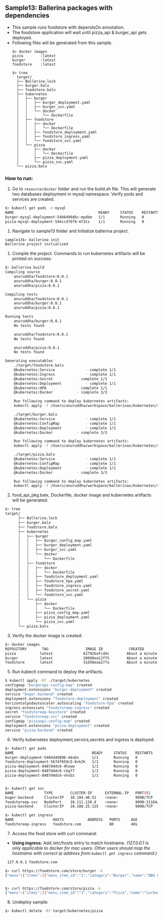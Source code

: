## Sample13: Ballerina packages with dependencies

- This sample runs foodstore with dependsOn annotation.   
- The foodstore application will wait until pizza_api & burger_api gets deployed.
- Following files will be generated from this sample.
    ``` 
    $> docker images
    pizza        :latest 
    burger       :latest 
    foodstore    :latest
    
    $> tree
      target/
      ├── Ballerina.lock
      ├── burger.balx
      ├── foodstore.balx
      ├── kubernetes
      │   ├── burger
      │   │   ├── burger_deployment.yaml
      │   │   ├── burger_svc.yaml
      │   │   └── docker
      │   │       └── Dockerfile
      │   ├── foodstore
      │   │   ├── docker
      │   │   │   └── Dockerfile
      │   │   ├── foodstore_deployment.yaml
      │   │   ├── foodstore_ingress.yaml
      │   │   └── foodstore_svc.yaml
      │   └── pizza
      │       ├── docker
      │       │   └── Dockerfile
      │       ├── pizza_deployment.yaml
      │       └── pizza_svc.yaml
      └── pizza.balx
  
    ```
### How to run:
1. Go to `resource/docker` folder and run the build.sh file. This will generate two databases deployment in mysql namespace.
Verify pods and services are created. 
```bash
$> kubectl get pods -n mysql
NAME                                       READY     STATUS    RESTARTS   AGE
burger-mysql-deployment-54b6498dbc-mpdbm   1/1       Running   0          3s
pizza-mysql-deployment-544ccd76f8-m72ts    1/1       Running   0          3s
```

1. Navigate to sample13 folder and Initialize ballerina project.
```bash
sample13$> ballerina init
Ballerina project initialized
```

1. Compile the project. Commands to run kubernetes artifacts will be printed on success:
```bash
$> ballerina build 
Compiling source
    anuruddha/foodstore:0.0.1
    anuruddha/burger:0.0.1
    anuruddha/pizza:0.0.1

Compiling tests
    anuruddha/foodstore:0.0.1
    anuruddha/burger:0.0.1
    anuruddha/pizza:0.0.1

Running tests
    anuruddha/burger:0.0.1
	No tests found

    anuruddha/foodstore:0.0.1
	No tests found

    anuruddha/pizza:0.0.1
	No tests found

Generating executables
    ./target/foodstore.balx
	@kubernetes:Service 			 - complete 1/1
	@kubernetes:Ingress 			 - complete 1/1
	@kubernetes:Secret 			 - complete 1/1
	@kubernetes:Deployment 			 - complete 1/1
	@kubernetes:HPA 			 - complete 1/1
	@kubernetes:Docker 			 - complete 3/3

	Run following command to deploy kubernetes artifacts:
	kubectl apply -f /Users/anuruddha/workspace/ballerinax/kubernetes/samples/sample13/target/kubernetes/foodstore

    ./target/burger.balx
	@kubernetes:Service 			 - complete 1/1
	@kubernetes:ConfigMap 			 - complete 1/1
	@kubernetes:Deployment 			 - complete 1/1
	@kubernetes:Docker 			 - complete 3/3

	Run following command to deploy kubernetes artifacts:
	kubectl apply -f /Users/anuruddha/workspace/ballerinax/kubernetes/samples/sample13/target/kubernetes/burger

    ./target/pizza.balx
	@kubernetes:Service 			 - complete 1/1
	@kubernetes:ConfigMap 			 - complete 1/1
	@kubernetes:Deployment 			 - complete 1/1
	@kubernetes:Docker 			 - complete 3/3

	Run following command to deploy kubernetes artifacts:
	kubectl apply -f /Users/anuruddha/workspace/ballerinax/kubernetes/samples/sample13/target/kubernetes/pizza
```

2. food_api_pkg.balx, Dockerfile, docker image and kubernetes artifacts will be generated: 
```bash
$> tree
target/
      ├── Ballerina.lock
      ├── burger.balx
      ├── foodstore.balx
      ├── kubernetes
      │   ├── burger
      │   │   ├── burger_config_map.yaml
      │   │   ├── burger_deployment.yaml
      │   │   ├── burger_svc.yaml
      │   │   └── docker
      │   │       └── Dockerfile
      │   ├── foodstore
      │   │   ├── docker
      │   │   │   └── Dockerfile
      │   │   ├── foodstore_deployment.yaml
      │   │   ├── foodstore_hpa.yaml
      │   │   ├── foodstore_ingress.yaml
      │   │   ├── foodstore_secret.yaml
      │   │   └── foodstore_svc.yaml
      │   └── pizza
      │       ├── docker
      │       │   └── Dockerfile
      │       ├── pizza_config_map.yaml
      │       ├── pizza_deployment.yaml
      │       └── pizza_svc.yaml
      └── pizza.balx
```

3. Verify the docker image is created:
```bash
$> docker images
REPOSITORY       TAG                 IMAGE ID            CREATED             SIZE
pizza           latest              62792bafcd4c        About a minute ago   127MB
burger          latest              20099ea12ff5        About a minute ago   127MB
foodstore       latest              31d58eaa27fa        About a minute ago   127MB
```

5. Run kubectl command to deploy the artifacts.
```bash
$ kubectl apply -Rf ./target/kubernetes
configmap "burgerapi-config-map" created
deployment.extensions "burger-deployment" created
service "buger-backend" created
deployment.extensions "foodstore-deployment" created
horizontalpodautoscaler.autoscaling "foodstore-hpa" created
ingress.extensions "foodstoreep-ingress" created
secret "foodstoreep-keystore" created
service "foodstoreep-svc" created
configmap "pizzaapi-config-map" created
deployment.extensions "pizza-deployment" created
service "pizza-backend" created
```

6. Verify kubernetes deployment,service,secrets and ingress is deployed:
```bash
$> kubectl get pods
NAME                                    READY     STATUS    RESTARTS   AGE
burger-deployment-5464d4d896-44xbn      1/1       Running   0          2m
foodstore-deployment-5674f659c5-8vk2k   1/1       Running   0          2m
pizza-deployment-8487d4dc6-4hsww        1/1       Running   0          2m
pizza-deployment-8487d4dc6-ckgf7        1/1       Running   0          2m
pizza-deployment-8487d4dc6-vhsbz        1/1       Running   0          2m


$> kubectl get svc
NAME              TYPE        CLUSTER-IP      EXTERNAL-IP   PORT(S)          AGE
buger-backend     ClusterIP   10.104.40.52    <none>        9090/TCP         22s
foodstoreep-svc   NodePort    10.111.120.8    <none>        9090:31184/TCP   22s
pizza-backend     ClusterIP   10.108.25.125   <none>        9090/TCP         22s

$> kubectl get ingress
NAME                  HOSTS           ADDRESS   PORTS     AGE
foodstoreep-ingress   foodstore.com             80        40s
```

7. Access the food store with curl command:

- **Using ingress:**
Add /etc/hosts entry to match hostname. 
_(127.0.0.1 is only applicable to docker for mac users. Other users should map the hostname with correct ip address 
from `kubectl get ingress` command.)_
```bash
 127.0.0.1 foodstore.com
```
```bash
$> curl https://foodstore.com/store/burger -k
{"menu":{"items":[{"menu_item_id":"1","category":"Burger","name":"BBQ Chicken","description":"Burger with BBQ Chicken & sauce","price":"10.00","favorite":false,"menu_item_options":[{"required":false,"option_type":"multi","options":[{"menu_item_option_id":"12","name":"Ketchup","price":"2.50"}]}]},{"menu_item_id":"2","category":"Burger","name":"Hamburger","description":"Hamburger with onions","price":"7.00","favorite":true,"menu_item_options":[{"required":false,"option_type":"single","options":[{"menu_item_option_id":"15","name":"Fries","price":"5.00"},{"menu_item_option_id":"9","name":"Cheese","price":"7.00"}]}]},{"menu_item_id":"3","category":"Burger","name":"Veggie Delight","description":"Veggie Burger with onions,carrot,cheese & cucumber","price":"3.00","favorite":true,"menu_item_options":[{"required":false,"option_type":"single","options":[{"menu_item_option_id":"15","name":"Fries","price":"5.00"},{"menu_item_option_id":"9","name":"Cheese","price":"7.00"}]}]}]}}


$> curl https://foodstore.com/store/pizza -k
{"menu":{"items":[{"menu_item_id":"1","category":"Pizza","name":"Carbonara","description":"Pizza with carbonara sauce","price":"10.00","favorite":false,"menu_item_options":[{"required":false,"option_type":"multi","options":[{"menu_item_option_id":"12","name":"Ketchup","price":"2.50"}]}]},{"menu_item_id":"2","category":"Pizza","name":"Capricciosa","description":"Pizza Capricciosa","price":"3.00","favorite":true,"menu_item_options":[{"required":false,"option_type":"single","options":[{"menu_item_option_id":"15","name":"Mushrooms","price":"5.00"},{"menu_item_option_id":"9","name":"Cheese","price":"7.00"}]}]}]}}
```

8. Undeploy sample:
```bash
$> kubectl delete -Rf target/kubernetes/pizza
```
